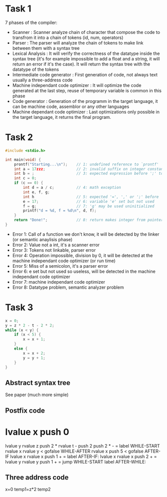 # Task 1

7 phases of the compiler:

-   Scanner : Scanner analyze chain of character that compose the code to transfrom it into a chain of tokens (id, num, operators)
-   Parser : The parser will analyze the chain of tokens to make link between them with a syntax tree
-   Lexical Analysis : It will verify the correctness of the datatype inside the syntax tree (it's for example impossible to add a float and a string, it will return an error if it's the case). It will return the syntax tree with the datatype of the tokens
-   Intermediate code generator : First generation of code, not always text usually a three-address code
-   Machine independant code optimizer : It will optimize the code generated at the last step, reuse of temporary variable is common in this phase
-   Code generator : Generation of the programm in the target language, it can be machine code, assemblor or any other languages
-   Machine dependant code optimizer : Last optimizations only possible in the target language, it returns the final program.

# Task 2

```C
#include <stdio.h>

int main(void) {
    prontf("Starting...\n");    // 1: undefined reference to `prontf'
    int a = 17zzz;              // 2: invalid suffix on integer constant
    int b = ;                   // 3: expected expression before ';' token
    int c = 0;
    if (c == 0) {
        int d = a / c;          // 4: math exception
        int e, f, g;
        int h                   // 5: expected '=', ',' or ';' before 'e'
        e = 17;                 // 6: variable 'e' set but not used
        f = g;                  // 7: 'g' may be used uninitialized
        printf("d = %d, f = %d\n", d, f);
    }
    return "Done!";             // 8: return makes integer from pointer
}
```

-   Error 1: Call of a function we don't know, it will be detected by the linker (or semantic anaylisis phase)
-   Error 2: Value not a int, it's a scanner error
-   Error 3: Tokens not linkable, parser error
-   Error 4: Operation impossible, division by 0, it will be detected at the machine independant code optimizer (or run time)
-   Error 5: Miss of a semicolon, it's a parser error
-   Error 6: e set but not used so useless, will be detected in the machine independant code optimizer
-   Error 7: machine independant code optimizer
-   Error 8: Datatype problem, semantic analyzer problem

# Task 3

```C
x = 0;
y = z * 2 - t - 2 * 2;
while (x < y) {
    if (x < 5) {
        x = x + 1;
    }
    else {
        x = x + 2;
        y = y + 1;
    }
}
```

## Abstract syntax tree

See paper (much more simple)

## Postfix code

lvalue x
push 0
=
lvalue y
rvalue z
push 2
\*
rvalue t
\-
push 2
push 2
\*
\-
\=
label WHILE-START
rvalue x
rvalue y
\<
gofalse WHILE-AFTER
rvalue x
push 5
\<
gofalse AFTER-IF
lvalue x
rvalue x
push 1
\+
\=
label AFTER-IF:
lvalue x
rvalue x
push 2
\+
\=
lvalue y
rvalue y
push 1 
\+
\=
jump WHILE-START
label AFTER-WHILE:

## Three address code

x=0
temp1=z*2
temp2